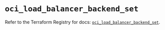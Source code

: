# `oci_load_balancer_backend_set`

Refer to the Terraform Registry for docs: [`oci_load_balancer_backend_set`](https://registry.terraform.io/providers/hashicorp/oci/7.19.0/docs/resources/load_balancer_backend_set).
